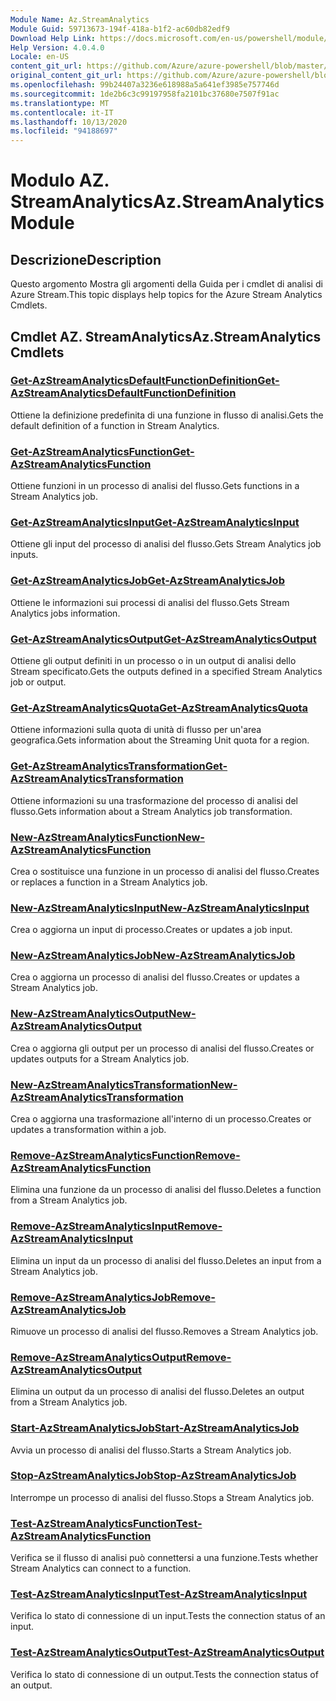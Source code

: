 ```yaml
---
Module Name: Az.StreamAnalytics
Module Guid: 59713673-194f-418a-b1f2-ac60db82edf9
Download Help Link: https://docs.microsoft.com/en-us/powershell/module/az.streamanalytics
Help Version: 4.0.4.0
Locale: en-US
content_git_url: https://github.com/Azure/azure-powershell/blob/master/src/StreamAnalytics/StreamAnalytics/help/Az.StreamAnalytics.md
original_content_git_url: https://github.com/Azure/azure-powershell/blob/master/src/StreamAnalytics/StreamAnalytics/help/Az.StreamAnalytics.md
ms.openlocfilehash: 99b24407a3236e618988a5a641ef3985e757746d
ms.sourcegitcommit: 1de2b6c3c99197958fa2101bc37680e7507f91ac
ms.translationtype: MT
ms.contentlocale: it-IT
ms.lasthandoff: 10/13/2020
ms.locfileid: "94188697"
---
```

# <span data-ttu-id="ed3b7-101">Modulo AZ. StreamAnalytics</span><span class="sxs-lookup"><span data-stu-id="ed3b7-101">Az.StreamAnalytics Module</span></span>
## <span data-ttu-id="ed3b7-102">Descrizione</span><span class="sxs-lookup"><span data-stu-id="ed3b7-102">Description</span></span>
<span data-ttu-id="ed3b7-103">Questo argomento Mostra gli argomenti della Guida per i cmdlet di analisi di Azure Stream.</span><span class="sxs-lookup"><span data-stu-id="ed3b7-103">This topic displays help topics for the Azure Stream Analytics Cmdlets.</span></span>

## <span data-ttu-id="ed3b7-104">Cmdlet AZ. StreamAnalytics</span><span class="sxs-lookup"><span data-stu-id="ed3b7-104">Az.StreamAnalytics Cmdlets</span></span>
### [<span data-ttu-id="ed3b7-105">Get-AzStreamAnalyticsDefaultFunctionDefinition</span><span class="sxs-lookup"><span data-stu-id="ed3b7-105">Get-AzStreamAnalyticsDefaultFunctionDefinition</span></span>](Get-AzStreamAnalyticsDefaultFunctionDefinition.md)
<span data-ttu-id="ed3b7-106">Ottiene la definizione predefinita di una funzione in flusso di analisi.</span><span class="sxs-lookup"><span data-stu-id="ed3b7-106">Gets the default definition of a function in Stream Analytics.</span></span>

### [<span data-ttu-id="ed3b7-107">Get-AzStreamAnalyticsFunction</span><span class="sxs-lookup"><span data-stu-id="ed3b7-107">Get-AzStreamAnalyticsFunction</span></span>](Get-AzStreamAnalyticsFunction.md)
<span data-ttu-id="ed3b7-108">Ottiene funzioni in un processo di analisi del flusso.</span><span class="sxs-lookup"><span data-stu-id="ed3b7-108">Gets functions in a Stream Analytics job.</span></span>

### [<span data-ttu-id="ed3b7-109">Get-AzStreamAnalyticsInput</span><span class="sxs-lookup"><span data-stu-id="ed3b7-109">Get-AzStreamAnalyticsInput</span></span>](Get-AzStreamAnalyticsInput.md)
<span data-ttu-id="ed3b7-110">Ottiene gli input del processo di analisi del flusso.</span><span class="sxs-lookup"><span data-stu-id="ed3b7-110">Gets Stream Analytics job inputs.</span></span>

### [<span data-ttu-id="ed3b7-111">Get-AzStreamAnalyticsJob</span><span class="sxs-lookup"><span data-stu-id="ed3b7-111">Get-AzStreamAnalyticsJob</span></span>](Get-AzStreamAnalyticsJob.md)
<span data-ttu-id="ed3b7-112">Ottiene le informazioni sui processi di analisi del flusso.</span><span class="sxs-lookup"><span data-stu-id="ed3b7-112">Gets Stream Analytics jobs information.</span></span>

### [<span data-ttu-id="ed3b7-113">Get-AzStreamAnalyticsOutput</span><span class="sxs-lookup"><span data-stu-id="ed3b7-113">Get-AzStreamAnalyticsOutput</span></span>](Get-AzStreamAnalyticsOutput.md)
<span data-ttu-id="ed3b7-114">Ottiene gli output definiti in un processo o in un output di analisi dello Stream specificato.</span><span class="sxs-lookup"><span data-stu-id="ed3b7-114">Gets the outputs defined in a specified Stream Analytics job or output.</span></span>

### [<span data-ttu-id="ed3b7-115">Get-AzStreamAnalyticsQuota</span><span class="sxs-lookup"><span data-stu-id="ed3b7-115">Get-AzStreamAnalyticsQuota</span></span>](Get-AzStreamAnalyticsQuota.md)
<span data-ttu-id="ed3b7-116">Ottiene informazioni sulla quota di unità di flusso per un'area geografica.</span><span class="sxs-lookup"><span data-stu-id="ed3b7-116">Gets information about the Streaming Unit quota for a region.</span></span>

### [<span data-ttu-id="ed3b7-117">Get-AzStreamAnalyticsTransformation</span><span class="sxs-lookup"><span data-stu-id="ed3b7-117">Get-AzStreamAnalyticsTransformation</span></span>](Get-AzStreamAnalyticsTransformation.md)
<span data-ttu-id="ed3b7-118">Ottiene informazioni su una trasformazione del processo di analisi del flusso.</span><span class="sxs-lookup"><span data-stu-id="ed3b7-118">Gets information about a Stream Analytics job transformation.</span></span>

### [<span data-ttu-id="ed3b7-119">New-AzStreamAnalyticsFunction</span><span class="sxs-lookup"><span data-stu-id="ed3b7-119">New-AzStreamAnalyticsFunction</span></span>](New-AzStreamAnalyticsFunction.md)
<span data-ttu-id="ed3b7-120">Crea o sostituisce una funzione in un processo di analisi del flusso.</span><span class="sxs-lookup"><span data-stu-id="ed3b7-120">Creates or replaces a function in a Stream Analytics job.</span></span>

### [<span data-ttu-id="ed3b7-121">New-AzStreamAnalyticsInput</span><span class="sxs-lookup"><span data-stu-id="ed3b7-121">New-AzStreamAnalyticsInput</span></span>](New-AzStreamAnalyticsInput.md)
<span data-ttu-id="ed3b7-122">Crea o aggiorna un input di processo.</span><span class="sxs-lookup"><span data-stu-id="ed3b7-122">Creates or updates a job input.</span></span>

### [<span data-ttu-id="ed3b7-123">New-AzStreamAnalyticsJob</span><span class="sxs-lookup"><span data-stu-id="ed3b7-123">New-AzStreamAnalyticsJob</span></span>](New-AzStreamAnalyticsJob.md)
<span data-ttu-id="ed3b7-124">Crea o aggiorna un processo di analisi del flusso.</span><span class="sxs-lookup"><span data-stu-id="ed3b7-124">Creates or updates a Stream Analytics job.</span></span>

### [<span data-ttu-id="ed3b7-125">New-AzStreamAnalyticsOutput</span><span class="sxs-lookup"><span data-stu-id="ed3b7-125">New-AzStreamAnalyticsOutput</span></span>](New-AzStreamAnalyticsOutput.md)
<span data-ttu-id="ed3b7-126">Crea o aggiorna gli output per un processo di analisi del flusso.</span><span class="sxs-lookup"><span data-stu-id="ed3b7-126">Creates or updates outputs for a Stream Analytics job.</span></span>

### [<span data-ttu-id="ed3b7-127">New-AzStreamAnalyticsTransformation</span><span class="sxs-lookup"><span data-stu-id="ed3b7-127">New-AzStreamAnalyticsTransformation</span></span>](New-AzStreamAnalyticsTransformation.md)
<span data-ttu-id="ed3b7-128">Crea o aggiorna una trasformazione all'interno di un processo.</span><span class="sxs-lookup"><span data-stu-id="ed3b7-128">Creates or updates a transformation within a job.</span></span>

### [<span data-ttu-id="ed3b7-129">Remove-AzStreamAnalyticsFunction</span><span class="sxs-lookup"><span data-stu-id="ed3b7-129">Remove-AzStreamAnalyticsFunction</span></span>](Remove-AzStreamAnalyticsFunction.md)
<span data-ttu-id="ed3b7-130">Elimina una funzione da un processo di analisi del flusso.</span><span class="sxs-lookup"><span data-stu-id="ed3b7-130">Deletes a function from a Stream Analytics job.</span></span>

### [<span data-ttu-id="ed3b7-131">Remove-AzStreamAnalyticsInput</span><span class="sxs-lookup"><span data-stu-id="ed3b7-131">Remove-AzStreamAnalyticsInput</span></span>](Remove-AzStreamAnalyticsInput.md)
<span data-ttu-id="ed3b7-132">Elimina un input da un processo di analisi del flusso.</span><span class="sxs-lookup"><span data-stu-id="ed3b7-132">Deletes an input from a Stream Analytics job.</span></span>

### [<span data-ttu-id="ed3b7-133">Remove-AzStreamAnalyticsJob</span><span class="sxs-lookup"><span data-stu-id="ed3b7-133">Remove-AzStreamAnalyticsJob</span></span>](Remove-AzStreamAnalyticsJob.md)
<span data-ttu-id="ed3b7-134">Rimuove un processo di analisi del flusso.</span><span class="sxs-lookup"><span data-stu-id="ed3b7-134">Removes a Stream Analytics job.</span></span>

### [<span data-ttu-id="ed3b7-135">Remove-AzStreamAnalyticsOutput</span><span class="sxs-lookup"><span data-stu-id="ed3b7-135">Remove-AzStreamAnalyticsOutput</span></span>](Remove-AzStreamAnalyticsOutput.md)
<span data-ttu-id="ed3b7-136">Elimina un output da un processo di analisi del flusso.</span><span class="sxs-lookup"><span data-stu-id="ed3b7-136">Deletes an output from a Stream Analytics job.</span></span>

### [<span data-ttu-id="ed3b7-137">Start-AzStreamAnalyticsJob</span><span class="sxs-lookup"><span data-stu-id="ed3b7-137">Start-AzStreamAnalyticsJob</span></span>](Start-AzStreamAnalyticsJob.md)
<span data-ttu-id="ed3b7-138">Avvia un processo di analisi del flusso.</span><span class="sxs-lookup"><span data-stu-id="ed3b7-138">Starts a Stream Analytics job.</span></span>

### [<span data-ttu-id="ed3b7-139">Stop-AzStreamAnalyticsJob</span><span class="sxs-lookup"><span data-stu-id="ed3b7-139">Stop-AzStreamAnalyticsJob</span></span>](Stop-AzStreamAnalyticsJob.md)
<span data-ttu-id="ed3b7-140">Interrompe un processo di analisi del flusso.</span><span class="sxs-lookup"><span data-stu-id="ed3b7-140">Stops a Stream Analytics job.</span></span>

### [<span data-ttu-id="ed3b7-141">Test-AzStreamAnalyticsFunction</span><span class="sxs-lookup"><span data-stu-id="ed3b7-141">Test-AzStreamAnalyticsFunction</span></span>](Test-AzStreamAnalyticsFunction.md)
<span data-ttu-id="ed3b7-142">Verifica se il flusso di analisi può connettersi a una funzione.</span><span class="sxs-lookup"><span data-stu-id="ed3b7-142">Tests whether Stream Analytics can connect to a function.</span></span>

### [<span data-ttu-id="ed3b7-143">Test-AzStreamAnalyticsInput</span><span class="sxs-lookup"><span data-stu-id="ed3b7-143">Test-AzStreamAnalyticsInput</span></span>](Test-AzStreamAnalyticsInput.md)
<span data-ttu-id="ed3b7-144">Verifica lo stato di connessione di un input.</span><span class="sxs-lookup"><span data-stu-id="ed3b7-144">Tests the connection status of an input.</span></span>

### [<span data-ttu-id="ed3b7-145">Test-AzStreamAnalyticsOutput</span><span class="sxs-lookup"><span data-stu-id="ed3b7-145">Test-AzStreamAnalyticsOutput</span></span>](Test-AzStreamAnalyticsOutput.md)
<span data-ttu-id="ed3b7-146">Verifica lo stato di connessione di un output.</span><span class="sxs-lookup"><span data-stu-id="ed3b7-146">Tests the connection status of an output.</span></span>

